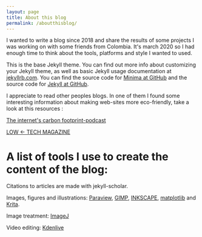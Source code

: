 ```yaml
---
layout: page
title: About this blog
permalink: /aboutthisblog/
---
```


I wanted to write a blog since 2018 and share the results of some projects I was working on with some friends from Colombia. It's march 2020 so I had enough time to think about the tools, platforms and style I wanted to used. 

This is the base Jekyll theme. You can find out more info about customizing your Jekyll theme, as well as basic Jekyll usage documentation at [jekyllrb.com](https://jekyllrb.com/). You can find the source code for [Minima at GitHub](https://github.com/jekyll/minima) and the source code for [Jekyll at GitHub](https://github.com/jekyll/jekyll). 

I appreciate to read other peoples blogs. In one of them I found some interesting information about making web-sites more eco-friendly, take a look at this resources :

[The internet's carbon footprint-podcast](https://irlpodcast.org/season5/episode3/)

[LOW <- TECH MAGAZINE](https://solar.lowtechmagazine.com/)

# A list of tools I use to create the content of the blog:

Citations to articles are made with jekyll-scholar.

Images, figures and illustrations: [Paraview](https://www.paraview.org/), [GIMP](https://www.gimp.org/), [INKSCAPE](https://inkscape.org/), [matplotlib](https://matplotlib.org/) and [Krita](https://krita.org/en/).

Image treatment: [ImageJ](https://imagej.nih.gov/ij/)

Video editing: [Kdenlive](https://kdenlive.org/es/)

[jekyll-organization]: https://github.com/jekyll
